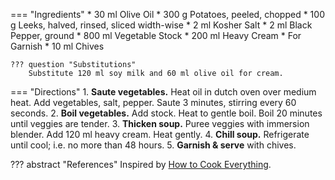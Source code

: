 === "Ingredients"
    * 30 ml Olive Oil
    * 300 g Potatoes, peeled, chopped
    * 100 g Leeks, halved, rinsed, sliced width-wise
    * 2 ml Kosher Salt
    * 2 ml Black Pepper, ground
    * 800 ml Vegetable Stock
    * 200 ml Heavy Cream
    * For Garnish
        * 10 ml Chives

    ??? question "Substitutions"
        Substitute 120 ml soy milk and 60 ml olive oil for cream.

=== "Directions"
    1. **Saute vegetables.** Heat oil in dutch oven over medium heat. Add vegetables, salt, pepper. Saute 3 minutes, stirring every 60 seconds.
    2. **Boil vegetables.** Add stock. Heat to gentle boil. Boil 20 minutes until veggies are tender.
    3. **Thicken soup.** Puree veggies with immersion blender. Add 120 ml heavy cream. Heat gently.
    4. **Chill soup.** Refrigerate until cool; i.e. no more than 48 hours.
    5. **Garnish & serve** with chives.

??? abstract "References"
    Inspired by [How to Cook Everything](https://www.amazon.com/How-Cook-Everything-Recipes-Anniversary/dp/0764578650).
